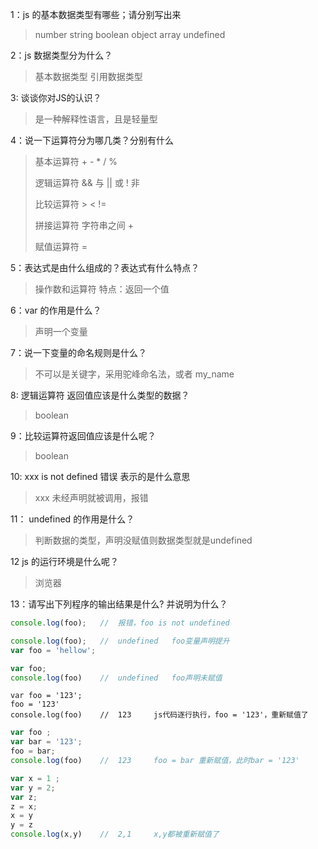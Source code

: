1：js 的基本数据类型有哪些；请分别写出来

> number	string	boolean	object	array	undefined

2：js 数据类型分为什么？

> 基本数据类型	引用数据类型

3: 谈谈你对JS的认识？

> 是一种解释性语言，且是轻量型

4：说一下运算符分为哪几类？分别有什么

> 基本运算符	+ - * / % 
>
> 逻辑运算符	&& 与	|| 或	! 非
>
> 比较运算符	>	<	!=
>
> 拼接运算符	字符串之间  +
>
> 赋值运算符	=

5：表达式是由什么组成的？表达式有什么特点？

> 操作数和运算符			特点：返回一个值

6：var 的作用是什么？

> 声明一个变量

7：说一下变量的命名规则是什么？

> 不可以是关键字，采用驼峰命名法，或者 my_name

8: 逻辑运算符 返回值应该是什么类型的数据？

> boolean

9：比较运算符返回值应该是什么呢？

> boolean

10: xxx is not defined 错误 表示的是什么意思

> xxx 未经声明就被调用，报错

11： undefined 的作用是什么？

> 判断数据的类型，声明没赋值则数据类型就是undefined

12 js 的运行环境是什么呢？

> 浏览器

13：请写出下列程序的输出结果是什么? 并说明为什么？

~~~js
console.log(foo);	//	报错，foo is not undefined
~~~

~~~js
console.log(foo);	//	undefined	foo变量声明提升
var foo = 'hellow';
~~~

~~~js
var foo;
console.log(foo)	//	undefined	foo声明未赋值
~~~

~~~Js
var foo = '123';
foo = '123'
console.log(foo)	//	123		js代码逐行执行，foo = '123'，重新赋值了
~~~

~~~js
var foo ;
var bar = '123';
foo = bar;
console.log(foo)	//	123		foo = bar 重新赋值，此时bar = '123'
~~~

~~~js
var x = 1 ;
var y = 2;
var z;
z = x;
x = y 
y = z 
console.log(x,y)	//	2,1		x,y都被重新赋值了
~~~